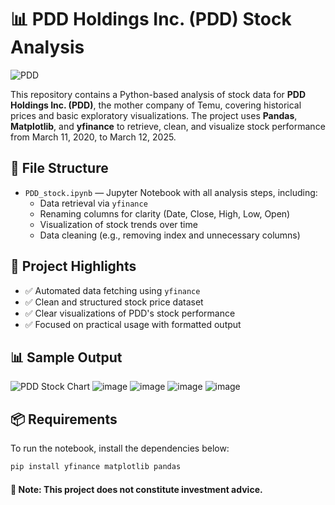 # 📊 PDD Holdings Inc. (PDD) Stock Analysis

![PDD](https://cloudfront-us-east-1.images.arcpublishing.com/tgam/GRGVDXY3RZC7NITS43GX6NMQTY.JPG)

This repository contains a Python-based analysis of stock data for **PDD Holdings Inc. (PDD)**, the mother company of Temu, covering historical prices and basic exploratory visualizations. The project uses **Pandas**, **Matplotlib**, and **yfinance** to retrieve, clean, and visualize stock performance from March 11, 2020, to March 12, 2025.

## 📁 File Structure

- `PDD_stock.ipynb` — Jupyter Notebook with all analysis steps, including:
  - Data retrieval via `yfinance`
  - Renaming columns for clarity (Date, Close, High, Low, Open)
  - Visualization of stock trends over time
  - Data cleaning (e.g., removing index and unnecessary columns)

## 📌 Project Highlights

- ✅ Automated data fetching using `yfinance`
- ✅ Clean and structured stock price dataset
- ✅ Clear visualizations of PDD's stock performance
- ✅ Focused on practical usage with formatted output

## 📊 Sample Output

![PDD Stock Chart](https://github.com/user-attachments/assets/087e0509-6d5c-4e81-8bb0-2ab327435741)
![image](https://github.com/user-attachments/assets/16e7b0f0-13be-43b8-b3c6-b24c84ad37c9)
![image](https://github.com/user-attachments/assets/9ae24026-6e40-4f2a-9a12-8a17c62254dc)
![image](https://github.com/user-attachments/assets/e84e61d1-1371-4b7f-9b69-6462f27b9c02)
![image](https://github.com/user-attachments/assets/b4ec114b-2d68-4a06-ad12-2a1e42df6a11)






## 📦 Requirements

To run the notebook, install the dependencies below:

```bash
pip install yfinance matplotlib pandas
```
#### 📌 Note: This project does not constitute investment advice.
